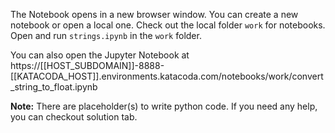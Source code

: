 
The Notebook opens in a new browser window. You can create a new notebook or open a local one. Check out the local folder `work` for notebooks. Open and run `strings.ipynb` in the `work` folder.

You can also open the Jupyter Notebook at https://[[HOST_SUBDOMAIN]]-8888-[[KATACODA_HOST]].environments.katacoda.com/notebooks/work/convert_string_to_float.ipynb

**Note:**
There are placeholder(s) to write python code. If you need any help, you can checkout solution tab.
